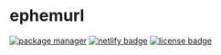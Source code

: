 # ephemurl

[![package manager](https://img.shields.io/badge/package--manager-pnpm-yellow?style=for-the-badge&labelColor=black)](https://pnpm.io/)
[![netlify badge](https://img.shields.io/netlify/e6d5a4e0-dee1-4261-833e-2f47f509c68f?style=for-the-badge&labelColor=black)](https://ephm.app/)
[![license badge](https://img.shields.io/badge/license-mit-blue?style=for-the-badge&labelColor=black)](https://github.com/jacob-shuman/ephemurl/blob/main/LICENSE)

